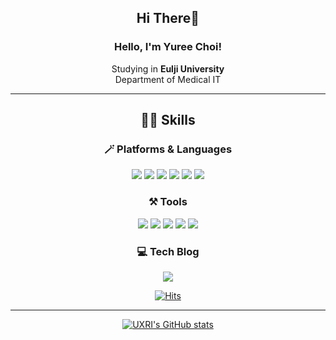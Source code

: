 <div align=center>
  
## Hi There👋
  
### **Hello, I'm Yuree Choi!**
  
Studying in **Eulji University**  
  Department of Medical IT

---
  
## 💪🏻 Skills
### 🪄 Platforms & Languages
<img src="https://img.shields.io/badge/Android-3DDC84?style=flat-square&logo=Android&logoColor=white"/> <img src="https://img.shields.io/badge/Python-3776AB?sytle=flat-square&logo=Python&logoColor=white"/> <img src="https://img.shields.io/badge/Kotlin-7F52FF?sytle=flat-square&logo=Kotlin&logoColor=white"/> <img src="https://img.shields.io/badge/C-A8B9CC?sytle=flat-square&logo=C&logoColor=white"/> <img src="https://img.shields.io/badge/C++-00599C?sytle=flat-square&logo=C++&logoColor=white"/> <img src="https://img.shields.io/badge/java-007396?sytle=flat-square&logo=Java&logoColor=white"/>
### ⚒ Tools
<img src="https://img.shields.io/badge/Git-F05032?sytle=flat-square&logo=Git&logoColor=white"/> <img src="https://img.shields.io/badge/Github-181717?sytle=flat-square&logo=Github&logoColor=white"/> <img src="https://img.shields.io/badge/GitKraken-179287?sytle=flat-square&logo=GitKraken&logoColor=white"/> <img src="https://img.shields.io/badge/Notion-000000?sytle=flat-square&logo=Notion&logoColor=white"/> <img src="https://img.shields.io/badge/Postman-FF6C37?sytle=flat-square&logo=Postman&logoColor=white"/> 
### 💻 Tech Blog
<a href="[https://velog.io/@uxri]"> <img src="https://img.shields.io/badge/velog-20C997?style=flat-square&logo=velog&logoColor=white"/> </a>
  
[![Hits](https://hits.seeyoufarm.com/api/count/incr/badge.svg?url=https%3A%2F%2Fgithub.com%2Fzzsza)](https://hits.seeyoufarm.com)
  
---

  
[![UXRI's GitHub stats](https://github-readme-stats.vercel.app/api?username=uxri&show_icons=true&theme=dracula)](https://github.com/uxri/github-readme-stats)
  
   </div>
 
 
